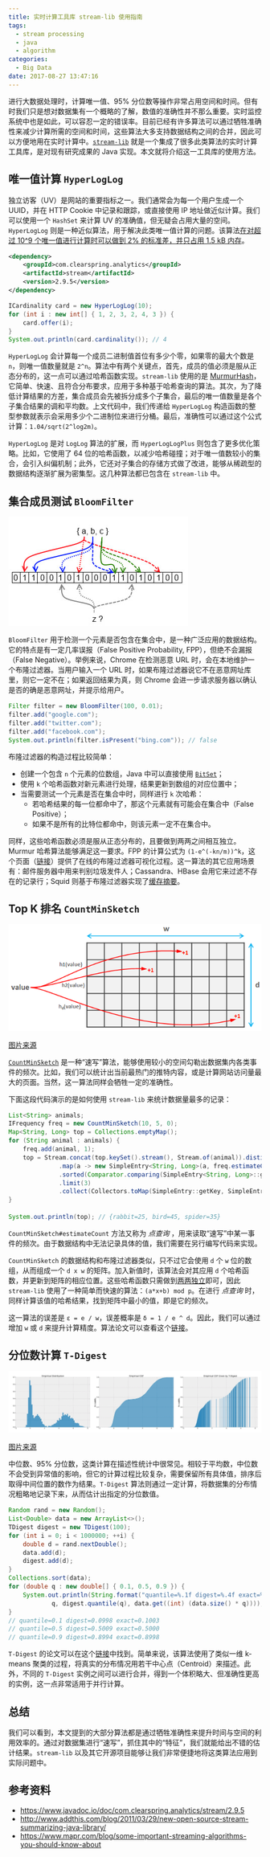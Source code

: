 ```yaml
---
title: 实时计算工具库 stream-lib 使用指南
tags:
  - stream processing
  - java
  - algorithm
categories:
  - Big Data
date: 2017-08-27 13:47:16
---
```



进行大数据处理时，计算唯一值、95% 分位数等操作非常占用空间和时间。但有时我们只是想对数据集有一个概略的了解，数值的准确性并不那么重要。实时监控系统中也是如此，可以容忍一定的错误率。目前已经有许多算法可以通过牺牲准确性来减少计算所需的空间和时间，这些算法大多支持数据结构之间的合并，因此可以方便地用在实时计算中。[`stream-lib`][1] 就是一个集成了很多此类算法的实时计算工具库，是对现有研究成果的 Java 实现。本文就将介绍这一工具库的使用方法。

## 唯一值计算 `HyperLogLog`

独立访客（UV）是网站的重要指标之一。我们通常会为每一个用户生成一个 UUID，并在 HTTP Cookie 中记录和跟踪，或直接使用 IP 地址做近似计算。我们可以使用一个 `HashSet` 来计算 UV 的准确值，但无疑会占用大量的空间。`HyperLogLog` 则是一种近似算法，用于解决此类唯一值计算的问题。该算法[在对超过 10^9 个唯一值进行计算时可以做到 2% 的标准差，并只占用 1.5 kB 内存][2]。

```xml
<dependency>
    <groupId>com.clearspring.analytics</groupId>
    <artifactId>stream</artifactId>
    <version>2.9.5</version>
</dependency>
```

```java
ICardinality card = new HyperLogLog(10);
for (int i : new int[] { 1, 2, 3, 2, 4, 3 }) {
    card.offer(i);
}
System.out.println(card.cardinality()); // 4
```

<!-- more -->

`HyperLogLog` 会计算每一个成员二进制值首位有多少个零，如果零的最大个数是 `n`，则唯一值数量就是 `2^n`。算法中有两个关键点，首先，成员的值必须是服从正态分布的，这一点可以通过哈希函数实现。`stream-lib` 使用的是 [MurmurHash][3]，它简单、快速、且符合分布要求，应用于多种基于哈希查询的算法。其次，为了降低计算结果的方差，集合成员会先被拆分成多个子集合，最后的唯一值数量是各个子集合结果的调和平均数。上文代码中，我们传递给 `HyperLogLog` 构造函数的整型参数就表示会采用多少个二进制位来进行分桶。最后，准确性可以通过这个公式计算：`1.04/sqrt(2^log2m)`。

`HyperLogLog` 是对 `LogLog` 算法的扩展，而 `HyperLogLogPlus` 则包含了更多优化策略。比如，它使用了 64 位的哈希函数，以减少哈希碰撞；对于唯一值数较小的集合，会引入纠偏机制；此外，它还对子集合的存储方式做了改进，能够从稀疏型的数据结构逐渐扩展为密集型。这几种算法都已包含在 `stream-lib` 中。

## 集合成员测试 `BloomFilter`

![Bloom Filter](/images/stream-lib/bloom-filter.jpg)

`BloomFilter` 用于检测一个元素是否包含在集合中，是一种广泛应用的数据结构。它的特点是有一定几率误报（False Positive Probability, FPP），但绝不会漏报（False Negative）。举例来说，Chrome 在检测恶意 URL 时，会在本地维护一个布隆过滤器。当用户输入一个 URL 时，如果布隆过滤器说它不在恶意网址库里，则它一定不在；如果返回结果为真，则 Chrome 会进一步请求服务器以确认是否的确是恶意网址，并提示给用户。

```java
Filter filter = new BloomFilter(100, 0.01);
filter.add("google.com");
filter.add("twitter.com");
filter.add("facebook.com");
System.out.println(filter.isPresent("bing.com")); // false
```

布隆过滤器的构造过程比较简单：

* 创建一个包含 `n` 个元素的位数组，Java 中可以直接使用 [`BitSet`][6]；
* 使用 `k` 个哈希函数对新元素进行处理，结果更新到数组的对应位置中；
* 当需要测试一个元素是否在集合中时，同样进行 `k` 次哈希：
  * 若哈希结果的每一位都命中了，那这个元素就有可能会在集合中（False Positive）；
  * 如果不是所有的比特位都命中，则该元素一定不在集合中。

同样，这些哈希函数必须是服从正态分布的，且要做到两两之间相互独立。Murmur 哈希算法能够满足这一要求。FPP 的计算公式为 `(1-e^(-kn/m))^k`，这个页面（[链接][4]）提供了在线的布隆过滤器可视化过程。这一算法的其它应用场景有：邮件服务器中用来判别垃圾发件人；Cassandra、HBase 会用它来过滤不存在的记录行；Squid 则基于布隆过滤器实现了[缓存摘要][5]。

## Top K 排名 `CountMinSketch`

![Count Min Sketch](/images/stream-lib/count-min-sketch.png)

[图片来源](https://stackoverflow.com/a/35356116/1030720)

[`CountMinSketch`][9] 是一种“速写”算法，能够使用较小的空间勾勒出数据集内各类事件的频次。比如，我们可以统计出当前最热门的推特内容，或是计算网站访问量最大的页面。当然，这一算法同样会牺牲一定的准确性。

下面这段代码演示的是如何使用 `stream-lib` 来统计数据量最多的记录：

```java
List<String> animals;
IFrequency freq = new CountMinSketch(10, 5, 0);
Map<String, Long> top = Collections.emptyMap();
for (String animal : animals) {
    freq.add(animal, 1);
    top = Stream.concat(top.keySet().stream(), Stream.of(animal)).distinct()
              .map(a -> new SimpleEntry<String, Long>(a, freq.estimateCount(a)))
              .sorted(Comparator.comparing(SimpleEntry<String, Long>::getValue).reversed())
              .limit(3)
              .collect(Collectors.toMap(SimpleEntry::getKey, SimpleEntry::getValue));
}

System.out.println(top); // {rabbit=25, bird=45, spider=35}
```

`CountMinSketch#estimateCount` 方法又称为 *点查询* ，用来读取“速写”中某一事件的频次。由于数据结构中无法记录具体的值，我们需要在另行编写代码来实现。

`CountMinSketch` 的数据结构和布隆过滤器类似，只不过它会使用 `d` 个 `w` 位的数组，从而组成一个 `d x w` 的矩阵。加入新值时，该算法会对其应用 `d` 个哈希函数，并更新到矩阵的相应位置。这些哈希函数只需做到[两两独立][7]即可，因此 `stream-lib` 使用了一种简单而快速的算法：`(a*x+b) mod p`。在进行 *点查询* 时，同样计算该值的哈希结果，找到矩阵中最小的值，即是它的频次。

这一算法的误差是 `ε = e / w`，误差概率是 `δ = 1 / e ^ d`。因此，我们可以通过增加 `w` 或 `d` 来提升计算精度。算法论文可以查看这个[链接][8]。

## 分位数计算  `T-Digest`

![T-Digest](/images/stream-lib/t-digest.png)

[图片来源](https://dataorigami.net/blogs/napkin-folding/19055451-percentile-and-quantile-estimation-of-big-data-the-t-digest)

中位数、95% 分位数，这类计算在描述性统计中很常见。相较于平均数，中位数不会受到异常值的影响，但它的计算过程比较复杂，需要保留所有具体值，排序后取得中间位置的数作为结果。`T-Digest` 算法则通过一定计算，将数据集的分布情况粗略地记录下来，从而估计出指定的分位数值。

```java
Random rand = new Random();
List<Double> data = new ArrayList<>();
TDigest digest = new TDigest(100);
for (int i = 0; i < 1000000; ++i) {
    double d = rand.nextDouble();
    data.add(d);
    digest.add(d);
}
Collections.sort(data);
for (double q : new double[] { 0.1, 0.5, 0.9 }) {
    System.out.println(String.format("quantile=%.1f digest=%.4f exact=%.4f",
            q, digest.quantile(q), data.get((int) (data.size() * q))));
}
// quantile=0.1 digest=0.0998 exact=0.1003
// quantile=0.5 digest=0.5009 exact=0.5000
// quantile=0.9 digest=0.8994 exact=0.8998
```

`T-Digest` 的论文可以在这个[链接][10]中找到。简单来说，该算法使用了类似一维 k-means 聚类的过程，将真实的分布情况用若干中心点（Centroid）来描述。此外，不同的 `T-Digest` 实例之间可以进行合并，得到一个体积略大、但准确性更高的实例，这一点非常适用于并行计算。

## 总结

我们可以看到，本文提到的大部分算法都是通过牺牲准确性来提升时间与空间的利用效率的。通过对数据集进行“速写”，抓住其中的“特征”，我们就能给出不错的估计结果。`stream-lib` 以及其它开源项目能够让我们非常便捷地将这类算法应用到实际问题中。

## 参考资料

* https://www.javadoc.io/doc/com.clearspring.analytics/stream/2.9.5
* http://www.addthis.com/blog/2011/03/29/new-open-source-stream-summarizing-java-library/
* https://www.mapr.com/blog/some-important-streaming-algorithms-you-should-know-about

[1]: https://github.com/addthis/stream-lib
[2]: https://en.wikipedia.org/wiki/HyperLogLog
[3]: https://en.wikipedia.org/wiki/MurmurHash
[4]: https://llimllib.github.io/bloomfilter-tutorial/
[5]: https://wiki.squid-cache.org/SquidFaq/CacheDigests
[6]: https://docs.oracle.com/javase/8/docs/api/java/util/BitSet.html
[7]: https://en.wikipedia.org/wiki/Pairwise_independence
[8]: https://web.archive.org/web/20060907232042/http://www.eecs.harvard.edu/~michaelm/CS222/countmin.pdf
[9]: https://en.wikipedia.org/wiki/Count%E2%80%93min_sketch
[10]: https://raw.githubusercontent.com/tdunning/t-digest/master/docs/t-digest-paper/histo.pdf
